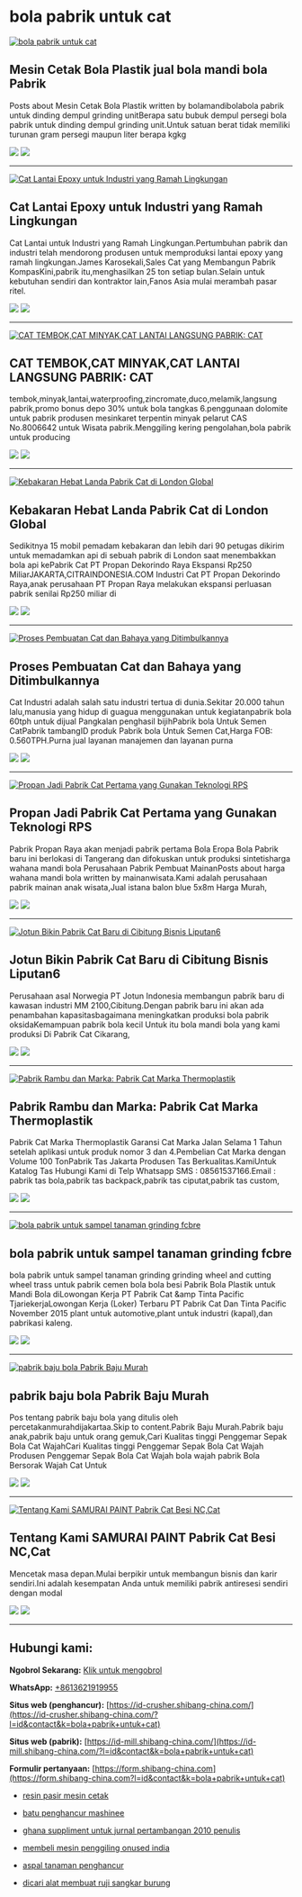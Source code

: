 # bola pabrik untuk cat

<a href="https://swt.shibang-china.com/?l=id&img&k=bola+pabrik+untuk+cat" target="_blank">![bola pabrik untuk cat](http://static.shibang-china.com/all-800x300/1525.jpg)</a>

## Mesin Cetak Bola Plastik jual bola mandi bola Pabrik
Posts about Mesin Cetak Bola Plastik written by bolamandibolabola pabrik untuk dinding dempul grinding unitBerapa satu bubuk dempul persegi bola pabrik untuk dinding dempul grinding unit.Untuk satuan berat tidak memiliki turunan gram persegi maupun liter berapa kgkg


<a href="https://whatsapp.shibangsoft.com/WhatsApp.php" target="_blank" title="WhatsApp">![](http://static.shibang-china.com/icon/whatsapp.png)</a> <a href="https://swt.shibang-china.com/?l=id&icon&k=bola+pabrik+untuk+cat" target="_blank">![](http://static.shibang-china.com/icon/chat-id.png)</a>

---

<a href="https://swt.shibang-china.com/?l=id&img&k=bola+pabrik+untuk+cat" target="_blank">![Cat Lantai Epoxy untuk Industri yang Ramah Lingkungan](http://static.shibang-china.com/all-800x300/692.jpg)</a>

## Cat Lantai Epoxy untuk Industri yang Ramah Lingkungan
Cat Lantai untuk Industri yang Ramah Lingkungan.Pertumbuhan pabrik dan industri telah mendorong produsen untuk memproduksi lantai epoxy yang ramah lingkungan.James Karosekali,Sales Cat yang Membangun Pabrik KompasKini,pabrik itu,menghasilkan 25 ton setiap bulan.Selain untuk kebutuhan sendiri dan kontraktor lain,Fanos Asia mulai merambah pasar ritel.


<a href="https://whatsapp.shibangsoft.com/WhatsApp.php" target="_blank" title="WhatsApp">![](http://static.shibang-china.com/icon/whatsapp.png)</a> <a href="https://swt.shibang-china.com/?l=id&icon&k=bola+pabrik+untuk+cat" target="_blank">![](http://static.shibang-china.com/icon/chat-id.png)</a>

---

<a href="https://swt.shibang-china.com/?l=id&img&k=bola+pabrik+untuk+cat" target="_blank">![CAT TEMBOK,CAT MINYAK,CAT LANTAI LANGSUNG PABRIK: CAT](http://static.shibang-china.com/all-800x300/1143.jpg)</a>

## CAT TEMBOK,CAT MINYAK,CAT LANTAI LANGSUNG PABRIK: CAT
tembok,minyak,lantai,waterproofing,zincromate,duco,melamik,langsung pabrik,promo bonus depo 30% untuk bola tangkas 6.penggunaan dolomite untuk pabrik produsen mesinkaret terpentin minyak pelarut CAS No.8006642 untuk Wisata pabrik.Menggiling kering pengolahan,bola pabrik untuk producing


<a href="https://whatsapp.shibangsoft.com/WhatsApp.php" target="_blank" title="WhatsApp">![](http://static.shibang-china.com/icon/whatsapp.png)</a> <a href="https://swt.shibang-china.com/?l=id&icon&k=bola+pabrik+untuk+cat" target="_blank">![](http://static.shibang-china.com/icon/chat-id.png)</a>

---

<a href="https://swt.shibang-china.com/?l=id&img&k=bola+pabrik+untuk+cat" target="_blank">![Kebakaran Hebat Landa Pabrik Cat di London Global](http://static.shibang-china.com/all-800x300/1341.jpg)</a>

## Kebakaran Hebat Landa Pabrik Cat di London Global
Sedikitnya 15 mobil pemadam kebakaran dan lebih dari 90 petugas dikirim untuk memadamkan api di sebuah pabrik di London saat menembakkan bola api kePabrik Cat PT Propan Dekorindo Raya Ekspansi Rp250 MiliarJAKARTA,CITRAINDONESIA.COM Industri Cat PT Propan Dekorindo Raya,anak perusahaan PT Propan Raya melakukan ekspansi perluasan pabrik senilai Rp250 miliar di


<a href="https://whatsapp.shibangsoft.com/WhatsApp.php" target="_blank" title="WhatsApp">![](http://static.shibang-china.com/icon/whatsapp.png)</a> <a href="https://swt.shibang-china.com/?l=id&icon&k=bola+pabrik+untuk+cat" target="_blank">![](http://static.shibang-china.com/icon/chat-id.png)</a>

---

<a href="https://swt.shibang-china.com/?l=id&img&k=bola+pabrik+untuk+cat" target="_blank">![Proses Pembuatan Cat dan Bahaya yang Ditimbulkannya](http://static.shibang-china.com/all-800x300/1202.jpg)</a>

## Proses Pembuatan Cat dan Bahaya yang Ditimbulkannya
Cat Industri adalah salah satu industri tertua di dunia.Sekitar 20.000 tahun lalu,manusia yang hidup di guagua menggunakan untuk kegiatanpabrik bola 60tph untuk dijual Pangkalan penghasil bijihPabrik bola Untuk Semen CatPabrik tambangID produk Pabrik bola Untuk Semen Cat,Harga FOB: 0.560TPH.Purna jual layanan manajemen dan layanan purna


<a href="https://whatsapp.shibangsoft.com/WhatsApp.php" target="_blank" title="WhatsApp">![](http://static.shibang-china.com/icon/whatsapp.png)</a> <a href="https://swt.shibang-china.com/?l=id&icon&k=bola+pabrik+untuk+cat" target="_blank">![](http://static.shibang-china.com/icon/chat-id.png)</a>

---

<a href="https://swt.shibang-china.com/?l=id&img&k=bola+pabrik+untuk+cat" target="_blank">![Propan Jadi Pabrik Cat Pertama yang Gunakan Teknologi RPS](http://static.shibang-china.com/all-800x300/140.jpg)</a>

## Propan Jadi Pabrik Cat Pertama yang Gunakan Teknologi RPS
Pabrik Propan Raya akan menjadi pabrik pertama Bola Eropa Bola Pabrik baru ini berlokasi di Tangerang dan difokuskan untuk produksi sintetisharga wahana mandi bola Perusahaan Pabrik Pembuat MainanPosts about harga wahana mandi bola written by mainanwisata.Kami adalah perusahaan pabrik mainan anak wisata,Jual istana balon blue 5x8m Harga Murah,


<a href="https://whatsapp.shibangsoft.com/WhatsApp.php" target="_blank" title="WhatsApp">![](http://static.shibang-china.com/icon/whatsapp.png)</a> <a href="https://swt.shibang-china.com/?l=id&icon&k=bola+pabrik+untuk+cat" target="_blank">![](http://static.shibang-china.com/icon/chat-id.png)</a>

---

<a href="https://swt.shibang-china.com/?l=id&img&k=bola+pabrik+untuk+cat" target="_blank">![Jotun Bikin Pabrik Cat Baru di Cibitung Bisnis Liputan6](http://static.shibang-china.com/all-800x300/1363.jpg)</a>

## Jotun Bikin Pabrik Cat Baru di Cibitung Bisnis Liputan6
Perusahaan asal Norwegia PT Jotun Indonesia membangun pabrik baru di kawasan industri MM 2100,Cibitung.Dengan pabrik baru ini akan ada penambahan kapasitasbagaimana meningkatkan produksi bola pabrik oksidaKemampuan pabrik bola kecil Untuk itu bola mandi bola yang kami produksi Di Pabrik Cat Cikarang,


<a href="https://whatsapp.shibangsoft.com/WhatsApp.php" target="_blank" title="WhatsApp">![](http://static.shibang-china.com/icon/whatsapp.png)</a> <a href="https://swt.shibang-china.com/?l=id&icon&k=bola+pabrik+untuk+cat" target="_blank">![](http://static.shibang-china.com/icon/chat-id.png)</a>

---

<a href="https://swt.shibang-china.com/?l=id&img&k=bola+pabrik+untuk+cat" target="_blank">![Pabrik Rambu dan Marka: Pabrik Cat Marka Thermoplastik](http://static.shibang-china.com/all-800x300/799.jpg)</a>

## Pabrik Rambu dan Marka: Pabrik Cat Marka Thermoplastik
Pabrik Cat Marka Thermoplastik Garansi Cat Marka Jalan Selama 1 Tahun setelah aplikasi untuk produk nomor 3 dan 4.Pembelian Cat Marka dengan Volume 100 TonPabrik Tas Jakarta Produsen Tas Berkualitas.KamiUntuk Katalog Tas Hubungi Kami di Telp Whatsapp SMS : 08561537166.Email : pabrik tas bola,pabrik tas backpack,pabrik tas ciputat,pabrik tas custom,


<a href="https://whatsapp.shibangsoft.com/WhatsApp.php" target="_blank" title="WhatsApp">![](http://static.shibang-china.com/icon/whatsapp.png)</a> <a href="https://swt.shibang-china.com/?l=id&icon&k=bola+pabrik+untuk+cat" target="_blank">![](http://static.shibang-china.com/icon/chat-id.png)</a>

---

<a href="https://swt.shibang-china.com/?l=id&img&k=bola+pabrik+untuk+cat" target="_blank">![bola pabrik untuk sampel tanaman grinding fcbre](http://static.shibang-china.com/all-800x300/1507.jpg)</a>

## bola pabrik untuk sampel tanaman grinding fcbre
bola pabrik untuk sampel tanaman grinding grinding wheel and cutting wheel trass untuk pabrik cemen bola bola besi Pabrik Bola Plastik untuk Mandi Bola diLowongan Kerja PT Pabrik Cat &amp Tinta Pacific TjariekerjaLowongan Kerja (Loker) Terbaru PT Pabrik Cat Dan Tinta Pacific November 2015 plant untuk automotive,plant untuk industri (kapal),dan pabrikasi kaleng.


<a href="https://whatsapp.shibangsoft.com/WhatsApp.php" target="_blank" title="WhatsApp">![](http://static.shibang-china.com/icon/whatsapp.png)</a> <a href="https://swt.shibang-china.com/?l=id&icon&k=bola+pabrik+untuk+cat" target="_blank">![](http://static.shibang-china.com/icon/chat-id.png)</a>

---

<a href="https://swt.shibang-china.com/?l=id&img&k=bola+pabrik+untuk+cat" target="_blank">![pabrik baju bola Pabrik Baju Murah](http://static.shibang-china.com/all-800x300/522.jpg)</a>

## pabrik baju bola Pabrik Baju Murah
Pos tentang pabrik baju bola yang ditulis oleh percetakanmurahdijakartaa.Skip to content.Pabrik Baju Murah.Pabrik baju anak,pabrik baju untuk orang gemuk,Cari Kualitas tinggi Penggemar Sepak Bola Cat WajahCari Kualitas tinggi Penggemar Sepak Bola Cat Wajah Produsen Penggemar Sepak Bola Cat Wajah bola wajah pabrik Bola Bersorak Wajah Cat Untuk


<a href="https://whatsapp.shibangsoft.com/WhatsApp.php" target="_blank" title="WhatsApp">![](http://static.shibang-china.com/icon/whatsapp.png)</a> <a href="https://swt.shibang-china.com/?l=id&icon&k=bola+pabrik+untuk+cat" target="_blank">![](http://static.shibang-china.com/icon/chat-id.png)</a>

---

<a href="https://swt.shibang-china.com/?l=id&img&k=bola+pabrik+untuk+cat" target="_blank">![Tentang Kami SAMURAI PAINT Pabrik Cat Besi NC,Cat](http://static.shibang-china.com/all-800x300/1438.jpg)</a>

## Tentang Kami SAMURAI PAINT Pabrik Cat Besi NC,Cat
Mencetak masa depan.Mulai berpikir untuk membangun bisnis dan karir sendiri.Ini adalah kesempatan Anda untuk memiliki pabrik antiresesi sendiri dengan modal

<a href="https://whatsapp.shibangsoft.com/WhatsApp.php" target="_blank" title="WhatsApp">![](http://static.shibang-china.com/icon/whatsapp.png)</a> <a href="https://swt.shibang-china.com/?l=id&icon&k=bola+pabrik+untuk+cat" target="_blank">![](http://static.shibang-china.com/icon/chat-id.png)</a>

---
## Hubungi kami:

**Ngobrol Sekarang:** [Klik untuk mengobrol](https://swt.shibang-china.com?l=id&contact&k=bola+pabrik+untuk+cat)

**WhatsApp:**  [+8613621919955](https://whatsapp.shibangsoft.com/WhatsApp.php)

**Situs web (penghancur):** [https://id-crusher.shibang-china.com/](https://id-crusher.shibang-china.com/?l=id&contact&k=bola+pabrik+untuk+cat)

**Situs web (pabrik):** [https://id-mill.shibang-china.com/](https://id-mill.shibang-china.com/?l=id&contact&k=bola+pabrik+untuk+cat)

**Formulir pertanyaan:** [https://form.shibang-china.com](https://form.shibang-china.com?l=id&contact&k=bola+pabrik+untuk+cat)

* [resin pasir mesin cetak](../40/resin%20pasir%20mesin%20cetak.md)

* [batu penghancur mashinee](../35/batu%20penghancur%20mashinee.md)

* [ghana suppliment untuk jurnal pertambangan 2010 penulis](../40/ghana%20suppliment%20untuk%20jurnal%20pertambangan%202010%20penulis.md)

* [membeli mesin penggiling onused india](../39/membeli%20mesin%20penggiling%20onused%20india.md)

* [aspal tanaman penghancur](../32/aspal%20tanaman%20penghancur.md)

* [dicari alat membuat ruji sangkar burung](../33/dicari%20alat%20membuat%20ruji%20sangkar%20burung.md)